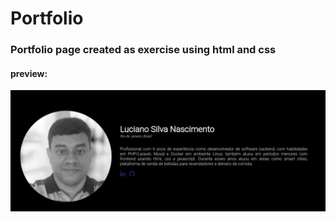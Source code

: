 # Portfolio
### Portfolio page created as exercise using html and css


#### preview:
![Alt text](./assets/page.png "Title")
